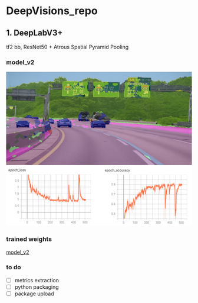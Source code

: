 # DeepVisions_repo

## 1. DeepLabV3+
tf2
bb, ResNet50
\+ Atrous Spatial Pyramid Pooling

### model_v2
<p align="left">
    <img src="output.png" width=600></br>
    <img src="la.png" width=600></br>
</p>

### trained weights
[model_v2]( https://drive.google.com/file/d/10EBMPQvXulhmMphpqLgsyVX_5YrDVRYs/view?usp=sharing)

### to do
- [ ] metrics extraction
- [ ] python packaging
- [ ] package upload
